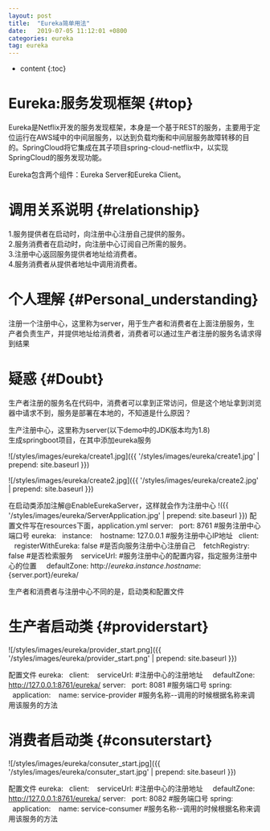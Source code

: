 ```yaml
---
layout: post
title:  "Eureka简单用法"
date:   2019-07-05 11:12:01 +0800
categories: eureka
tag: eureka
---
```


* content
{:toc}


Eureka:服务发现框架		{#top}
==================

Eureka是Netflix开发的服务发现框架，本身是一个基于REST的服务，主要用于定位运行在AWS域中的中间层服务，以达到负载均衡和中间层服务故障转移的目的。SpringCloud将它集成在其子项目spring-cloud-netflix中，以实现SpringCloud的服务发现功能。

Eureka包含两个组件：Eureka Server和Eureka Client。

调用关系说明		{#relationship}
===================

1.服务提供者在启动时，向注册中心注册自己提供的服务。<br>
2.服务消费者在启动时，向注册中心订阅自己所需的服务。<br>
3.注册中心返回服务提供者地址给消费者。<br>
4.服务消费者从提供者地址中调用消费者。<br>

个人理解			{#Personal_understanding}
===================

注册一个注册中心，这里称为server，用于生产者和消费者在上面注册服务，生产者负责生产，并提供地址给消费者，消费者可以通过生产者注册的服务名请求得到结果

疑惑				{#Doubt}
=================== 

生产者注册的服务名在代码中，消费者可以拿到正常访问，但是这个地址拿到浏览器中请求不到，服务是部署在本地的，不知道是什么原因？

生产注册中心，这里称为server(以下demo中的JDK版本均为1.8)<br>
生成springboot项目，在其中添加eureka服务

![/styles/images/eureka/create1.jpg]({{ '/styles/images/eureka/create1.jpg' | prepend: site.baseurl  }})

![/styles/images/eureka/create2.jpg]({{ '/styles/images/eureka/create2.jpg' | prepend: site.baseurl  }})

在启动类添加注解@EnableEurekaServer，这样就会作为注册中心
!({{ '/styles/images/eureka/ServerApplication.jpg' | prepend: site.baseurl  }})
配置文件写在resources下面，application.yml
server:
&nbsp;&nbsp;port: 8761 #服务注册中心端口号
eureka:
&nbsp;&nbsp;instance:
&nbsp;&nbsp;&nbsp;hostname: 127.0.0.1 #服务注册中心IP地址
&nbsp;&nbsp;client:
&nbsp;&nbsp;&nbsp;registerWithEureka: false #是否向服务注册中心注册自己
&nbsp;&nbsp;&nbsp;fetchRegistry: false #是否检索服务
&nbsp;&nbsp;&nbsp;serviceUrl: #服务注册中心的配置内容，指定服务注册中心的位置
&nbsp;&nbsp;&nbsp;&nbsp;defaultZone: http://${eureka.instance.hostname}:${server.port}/eureka/

生产者和消费者与注册中心不同的是，启动类和配置文件

生产者启动类		{#providerstart}
======================

![/styles/images/eureka/provider_start.png]({{ '/styles/images/eureka/provider_start.png' | prepend: site.baseurl  }})

配置文件
eureka:
&nbsp;&nbsp;client:
&nbsp;&nbsp;&nbsp;serviceUrl: #注册中心的注册地址
&nbsp;&nbsp;&nbsp;&nbsp;defaultZone: http://127.0.0.1:8761/eureka/
server:
&nbsp;&nbsp;port: 8081  #服务端口号
spring:
&nbsp;&nbsp;application:
&nbsp;&nbsp;&nbsp;name: service-provider #服务名称--调用的时候根据名称来调用该服务的方法

消费者启动类		{#consuterstart}
=====================

![/styles/images/eureka/consuter_start.jpg]({{ '/styles/images/eureka/consuter_start.jpg' | prepend: site.baseurl  }})

配置文件
eureka:
&nbsp;&nbsp;client:
&nbsp;&nbsp;&nbsp;serviceUrl: #注册中心的注册地址
&nbsp;&nbsp;&nbsp;&nbsp;defaultZone: http://127.0.0.1:8761/eureka/
server:
&nbsp;&nbsp;port: 8082  #服务端口号
spring:
&nbsp;&nbsp;application:
&nbsp;&nbsp;&nbsp;name: service-consumer #服务名称--调用的时候根据名称来调用该服务的方法






